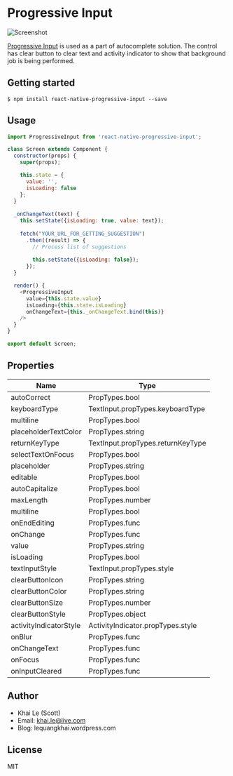 
# Progressive Input
![Screenshot](https://github.com/khaiql/react-native-progressive-input/blob/master/screenshot.gif)

[Progressive Input](https://github.com/khaiql/react-native-progressive-input) is used as a part of autocomplete solution. The control has clear button to clear text and activity indicator to show that background job is being performed.

## Getting started

`$ npm install react-native-progressive-input --save`

## Usage
```javascript
import ProgressiveInput from 'react-native-progressive-input';

class Screen extends Component {
  constructor(props) {
    super(props);

    this.state = {
      value: '',
      isLoading: false
    };
  }
  
  _onChangeText(text) {
    this.setState({isLoading: true, value: text});
    
    fetch("YOUR_URL_FOR_GETTING_SUGGESTION")
      .then((result) => {
        // Process list of suggestions
        
        this.setState({isLoading: false});
      });
  }

  render() {
    <ProgressiveInput
      value={this.state.value}
      isLoading={this.state.isLoading}
      onChangeText={this._onChangeText.bind(this)}
    />
  }
}

export default Screen;
```

## Properties

| Name                   | Type                              |
|------------------------|-----------------------------------|
| autoCorrect            | PropTypes.bool                    |
| keyboardType           | TextInput.propTypes.keyboardType  |
| multiline              | PropTypes.bool                    |
| placeholderTextColor   | PropTypes.string                  |
| returnKeyType          | TextInput.propTypes.returnKeyType |
| selectTextOnFocus      | PropTypes.bool                    |
| placeholder            | PropTypes.string                  |
| editable               | PropTypes.bool                    |
| autoCapitalize         | PropTypes.bool                    |
| maxLength              | PropTypes.number                  |
| multiline              | PropTypes.bool                    |
| onEndEditing           | PropTypes.func                    |
| onChange               | PropTypes.func                    |
| value                  | PropTypes.string                  |
| isLoading              | PropTypes.bool                    |
| textInputStyle         | TextInput.propTypes.style         |
| clearButtonIcon        | PropTypes.string                  |
| clearButtonColor       | PropTypes.string                  |
| clearButtonSize        | PropTypes.number                  |
| clearButtonStyle       | PropTypes.object                  |
| activityIndicatorStyle | ActivityIndicator.propTypes.style |
| onBlur                 | PropTypes.func                    |
| onChangeText           | PropTypes.func                    |
| onFocus                | PropTypes.func                    |
| onInputCleared         | PropTypes.func                    |

## Author
- Khai Le (Scott)
- Email: khai.le@live.com
- Blog: lequangkhai.wordpress.com

## License
MIT
